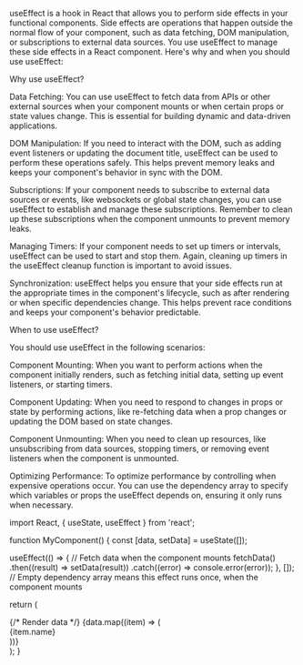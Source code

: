 useEffect is a hook in React that allows you to perform side effects in your functional components. Side effects are operations that happen outside the normal flow of your component, such as data fetching, DOM manipulation, or subscriptions to external data sources. You use useEffect to manage these side effects in a React component. Here's why and when you should use useEffect:

Why use useEffect?

Data Fetching: You can use useEffect to fetch data from APIs or other external sources when your component mounts or when certain props or state values change. This is essential for building dynamic and data-driven applications.

DOM Manipulation: If you need to interact with the DOM, such as adding event listeners or updating the document title, useEffect can be used to perform these operations safely. This helps prevent memory leaks and keeps your component's behavior in sync with the DOM.

Subscriptions: If your component needs to subscribe to external data sources or events, like websockets or global state changes, you can use useEffect to establish and manage these subscriptions. Remember to clean up these subscriptions when the component unmounts to prevent memory leaks.

Managing Timers: If your component needs to set up timers or intervals, useEffect can be used to start and stop them. Again, cleaning up timers in the useEffect cleanup function is important to avoid issues.

Synchronization: useEffect helps you ensure that your side effects run at the appropriate times in the component's lifecycle, such as after rendering or when specific dependencies change. This helps prevent race conditions and keeps your component's behavior predictable.

When to use useEffect?

You should use useEffect in the following scenarios:

Component Mounting: When you want to perform actions when the component initially renders, such as fetching initial data, setting up event listeners, or starting timers.

Component Updating: When you need to respond to changes in props or state by performing actions, like re-fetching data when a prop changes or updating the DOM based on state changes.

Component Unmounting: When you need to clean up resources, like unsubscribing from data sources, stopping timers, or removing event listeners when the component is unmounted.

Optimizing Performance: To optimize performance by controlling when expensive operations occur. You can use the dependency array to specify which variables or props the useEffect depends on, ensuring it only runs when necessary.





import React, { useState, useEffect } from 'react';

function MyComponent() {
  const [data, setData] = useState([]);

  useEffect(() => {
    // Fetch data when the component mounts
    fetchData()
      .then((result) => setData(result))
      .catch((error) => console.error(error));
  }, []); // Empty dependency array means this effect runs once, when the component mounts

  return (
    <div>
      {/* Render data */}
      {data.map((item) => (
        <div key={item.id}>{item.name}</div>
      ))}
    </div>
  );
}
